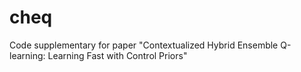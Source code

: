 # cheq
Code supplementary for paper "Contextualized Hybrid Ensemble Q-learning: Learning Fast with Control Priors"
